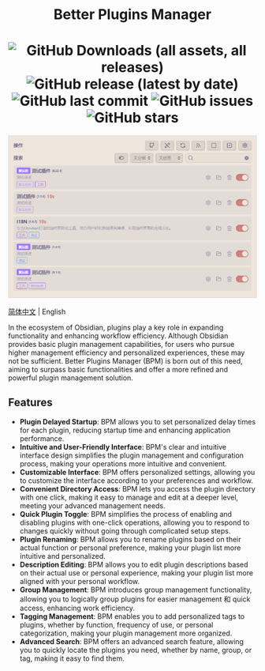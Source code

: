 <div align="center">
	<h1>Better Plugins Manager<h1>
	<img src="https://img.shields.io/github/downloads/0011000000110010/obsidian-manager/total" alt="GitHub Downloads (all assets, all releases)" />
	<img src="https://img.shields.io/github/v/release/0011000000110010/obsidian-manager" alt="GitHub release (latest by date)" />
	<img src="https://img.shields.io/github/last-commit/0011000000110010/obsidian-manager" alt="GitHub last commit" />
	<img src="https://img.shields.io/github/issues/0011000000110010/obsidian-manager" alt="GitHub issues" />
	<img src="https://img.shields.io/github/stars/0011000000110010/obsidian-manager?style=social" alt="GitHub stars" />
</div>

<div align="center">
  <img src="https://github.com/0011000000110010/obsidian-manager/blob/main/img/index.png" alt="Obsidian Iconize">
</div>


[简体中文](https://github.com/0011000000110010/obsidian-manager/blob/main/README_CN.md) | English

In the ecosystem of Obsidian, plugins play a key role in expanding functionality and enhancing workflow efficiency. Although Obsidian provides basic plugin management capabilities, for users who pursue higher management efficiency and personalized experiences, these may not be sufficient. Better Plugins Manager (BPM) is born out of this need, aiming to surpass basic functionalities and offer a more refined and powerful plugin management solution.

## Features

- **Plugin Delayed Startup**: BPM allows you to set personalized delay times for each plugin, reducing startup time and enhancing application performance.
- **Intuitive and User-Friendly Interface**: BPM's clear and intuitive interface design simplifies the plugin management and configuration process, making your operations more intuitive and convenient.
- **Customizable Interface**: BPM offers personalized settings, allowing you to customize the interface according to your preferences and workflow.
- **Convenient Directory Access**: BPM lets you access the plugin directory with one click, making it easy to manage and edit at a deeper level, meeting your advanced management needs.
- **Quick Plugin Toggle**: BPM simplifies the process of enabling and disabling plugins with one-click operations, allowing you to respond to changes quickly without going through complicated setup steps.
- **Plugin Renaming**: BPM allows you to rename plugins based on their actual function or personal preference, making your plugin list more intuitive and personalized.
- **Description Editing**: BPM allows you to edit plugin descriptions based on their actual use or personal experience, making your plugin list more aligned with your personal workflow.
- **Group Management**: BPM introduces group management functionality, allowing you to logically group plugins for easier management 和 quick access, enhancing work efficiency.
- **Tagging Management**: BPM enables you to add personalized tags to plugins, whether by function, frequency of use, or personal categorization, making your plugin management more organized.
- **Advanced Search**: BPM offers an advanced search feature, allowing you to quickly locate the plugins you need, whether by name, group, or tag, making it easy to find them.